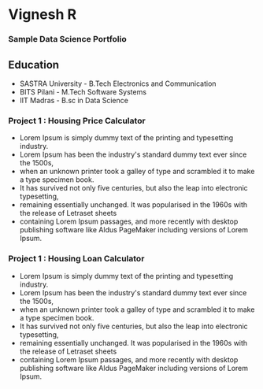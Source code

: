 # Vignesh R
### Sample Data Science Portfolio

## Education 

- SASTRA University - B.Tech Electronics and Communication 
- BITS Pilani - M.Tech Software Systems
- IIT Madras - B.sc in Data Science

### Project 1 : Housing Price Calculator 

- Lorem Ipsum is simply dummy text of the printing and typesetting industry.
- Lorem Ipsum has been the industry's standard dummy text ever since the 1500s,
- when an unknown printer took a galley of type and scrambled it to make a type specimen book. 
- It has survived not only five centuries, but also the leap into electronic typesetting, 
- remaining essentially unchanged. It was popularised in the 1960s with the release of Letraset sheets
- containing Lorem Ipsum passages, and more recently with desktop publishing software like Aldus PageMaker including versions of Lorem Ipsum.

### Project 1 : Housing Loan Calculator 

- Lorem Ipsum is simply dummy text of the printing and typesetting industry.
- Lorem Ipsum has been the industry's standard dummy text ever since the 1500s,
- when an unknown printer took a galley of type and scrambled it to make a type specimen book. 
- It has survived not only five centuries, but also the leap into electronic typesetting, 
- remaining essentially unchanged. It was popularised in the 1960s with the release of Letraset sheets
- containing Lorem Ipsum passages, and more recently with desktop publishing software like Aldus PageMaker including versions of Lorem Ipsum.
